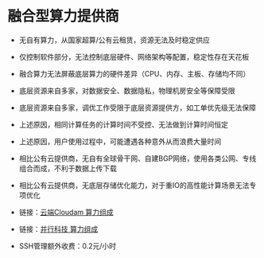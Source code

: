 # 融合型算力提供商

* 无自有算力，从国家超算/公有云租赁，资源无法及时稳定供应
* 仅控制软件部分，无法控制底层硬件、网络架构等配置，稳定性存在天花板
* 融合算力无法屏蔽底层算力的硬件差异（CPU、内存、主板、存储均不同）
* 底层资源来自多家，对数据安全、数据隐私，物理机房安全等保障受限
* 底层资源来自多家，调优工作受限于底层资源提供方，如工单优先级无法保障
* 上述原因，相同计算任务的计算时间不受控、无法做到计算时间恒定
* 上述原因，用户使用过程中，可能遭遇各种意外从而浪费大量时间
* 相比公有云提供商，无自有全球骨干网、自建BGP网络，使用各类公网、专线组合而成，不利于数据上传下载
* 相比公有云提供商，无底层存储优化能力，对于重IO的高性能计算场景无法专项优化
* 链接：[云端Cloudam 算力组成](https://www.cloudam.cn/views/productservice/supercomputing.html)
* 链接：[并行科技 算力组成](https://www.paratera.com/pages/cloudService/cloudService.html)

* SSH管理额外收费：0.2元/小时
